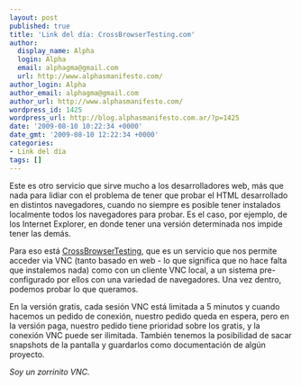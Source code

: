 ```yaml
---
layout: post
published: true
title: 'Link del día: CrossBrowserTesting.com'
author:
  display_name: Alpha
  login: Alpha
  email: alphagma@gmail.com
  url: http://www.alphasmanifesto.com/
author_login: Alpha
author_email: alphagma@gmail.com
author_url: http://www.alphasmanifesto.com/
wordpress_id: 1425
wordpress_url: http://blog.alphasmanifesto.com.ar/?p=1425
date: '2009-08-10 10:22:34 +0000'
date_gmt: '2009-08-10 12:22:34 +0000'
categories:
- Link del día
tags: []
---
```


Este es otro servicio que sirve mucho a los desarrolladores web, más que nada para lidiar con el problema de tener que probar el HTML desarrollado en distintos navegadores, cuando no siempre es posible tener instalados localmente todos los navegadores para probar. Es el caso, por ejemplo, de los Internet Explorer, en donde tener una versión determinada nos impide tener las demás.

Para eso está [CrossBrowserTesting](http://www.crossbrowsertesting.com/), que es un servicio que nos permite acceder via VNC (tanto basado en web - lo que significa que no hace falta que instalemos nada) como con un cliente VNC local, a un sistema pre-configurado por ellos con una variedad de navegadores. Una vez dentro, podemos probar lo que queramos.

En la versión gratis, cada sesión VNC está limitada a 5 minutos y cuando hacemos un pedido de conexión, nuestro pedido queda en espera, pero en la versión paga, nuestro pedido tiene prioridad sobre los gratis, y la conexión VNC puede ser ilimitada. También tenemos la posibilidad de sacar snapshots de la pantalla y guardarlos como documentación de algún proyecto.

_Soy un zorrinito VNC._

